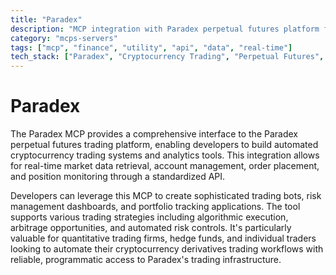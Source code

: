 ```yaml
---
title: "Paradex"
description: "MCP integration with Paradex perpetual futures platform for cryptocurrency trading workflows including market data, orders, and positions."
category: "mcps-servers"
tags: ["mcp", "finance", "utility", "api", "data", "real-time"]
tech_stack: ["Paradex", "Cryptocurrency Trading", "Perpetual Futures", "WebSocket API", "REST API"]
---
```


# Paradex

The Paradex MCP provides a comprehensive interface to the Paradex perpetual futures trading platform, enabling developers to build automated cryptocurrency trading systems and analytics tools. This integration allows for real-time market data retrieval, account management, order placement, and position monitoring through a standardized API.

Developers can leverage this MCP to create sophisticated trading bots, risk management dashboards, and portfolio tracking applications. The tool supports various trading strategies including algorithmic execution, arbitrage opportunities, and automated risk controls. It's particularly valuable for quantitative trading firms, hedge funds, and individual traders looking to automate their cryptocurrency derivatives trading workflows with reliable, programmatic access to Paradex's trading infrastructure.
